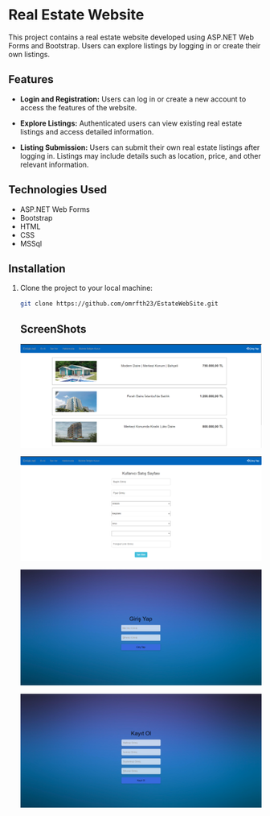 # Real Estate Website

This project contains a real estate website developed using ASP.NET Web Forms and Bootstrap. Users can explore listings by logging in or create their own listings.

## Features

- **Login and Registration:**
  Users can log in or create a new account to access the features of the website.

- **Explore Listings:**
  Authenticated users can view existing real estate listings and access detailed information.

- **Listing Submission:**
  Users can submit their own real estate listings after logging in. Listings may include details such as location, price, and other relevant information.

## Technologies Used

- ASP.NET Web Forms
- Bootstrap
- HTML
- CSS
- MSSql

## Installation

1. Clone the project to your local machine:

   ```bash
   git clone https://github.com/omrfth23/EstateWebSite.git
   ```

   ## ScreenShots
   ![Açıklama](https://github.com/omrfth23/EstateWebSite/blob/main/AspWebProject/Screenshots/Ekran%20g%C3%B6r%C3%BCnt%C3%BCs%C3%BC%202024-01-09%20201016.png?raw=true)
   
   ![Açıklama](https://github.com/omrfth23/EstateWebSite/blob/main/AspWebProject/Screenshots/Ekran%20g%C3%B6r%C3%BCnt%C3%BCs%C3%BC%202024-01-09%20201039.png?raw=true)
   
   ![Description](https://github.com/omrfth23/EstateWebSite/blob/main/AspWebProject/Screenshots/Ekran%20g%C3%B6r%C3%BCnt%C3%BCs%C3%BC%202024-01-09%20201111.png?raw=true)
   
   ![Description](https://github.com/omrfth23/EstateWebSite/blob/main/AspWebProject/Screenshots/Ekran%20g%C3%B6r%C3%BCnt%C3%BCs%C3%BC%202024-01-09%20201141.png?raw=true)
